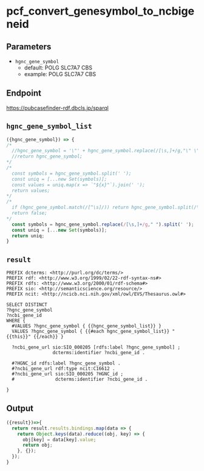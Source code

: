 # pcf_convert_genesymbol_to_ncbigeneid
## Parameters
* `hgnc_gene_symbol`
  * default: POLG SLC7A7 CBS
  * example: POLG SLC7A7 CBS

## Endpoint
https://pubcasefinder-rdf.dbcls.jp/sparql

## `hgnc_gene_symbol_list`
```javascript
({hgnc_gene_symbol}) => {
/*
  //hgnc_gene_symbol = '\"' + hgnc_gene_symbol.replace(/[\s,]+/g,"\" \"") + '\"'
  //return hgnc_gene_symbol;
*/  
/*  
  const symbols = hgnc_gene_symbol.split(' ');
  const uniq = [...new Set(symbols)];
  const values = uniq.map(x => `"${x}"`).join(' ');
  return values;
*/
/*
  if (hgnc_gene_symbol.match(/[^\s]/)) return hgnc_gene_symbol.split(/\s+/);
  return false;
*/
  const symbols = hgnc_gene_symbol.replace(/[\s,]+/g," ").split(' ');
  const uniq = [...new Set(symbols)];
  return uniq;
}
```

## `result`
```sparql
PREFIX dcterms: <http://purl.org/dc/terms/>
PREFIX rdf: <http://www.w3.org/1999/02/22-rdf-syntax-ns#>
PREFIX rdfs: <http://www.w3.org/2000/01/rdf-schema#>
PREFIX sio: <http://semanticscience.org/resource/>
PREFIX ncit: <http://ncicb.nci.nih.gov/xml/owl/EVS/Thesaurus.owl#>

SELECT DISTINCT
?hgnc_gene_symbol
?ncbi_gene_id
WHERE {
  #VALUES ?hgnc_gene_symbol { {{hgnc_gene_symbol_list}} }
  VALUES ?hgnc_gene_symbol { {{#each hgnc_gene_symbol_list}} "{{this}}" {{/each}} }

  ?ncbi_gene_url sio:SIO_000205 [rdfs:label ?hgnc_gene_symbol] ;
                 dcterms:identifier ?ncbi_gene_id .
  
  #?HGNC_id rdfs:label ?hgnc_gene_symbol .
  #?ncbi_gene_url rdf:type ncit:C16612 .
  #?ncbi_gene_url sio:SIO_000205 ?HGNC_id ;
  #               dcterms:identifier ?ncbi_gene_id .
  
}
```

## Output
```javascript
({result})=>{ 
  return result.results.bindings.map(data => {
    return Object.keys(data).reduce((obj, key) => {
      obj[key] = data[key].value;
      return obj;
    }, {});
  });
}
```